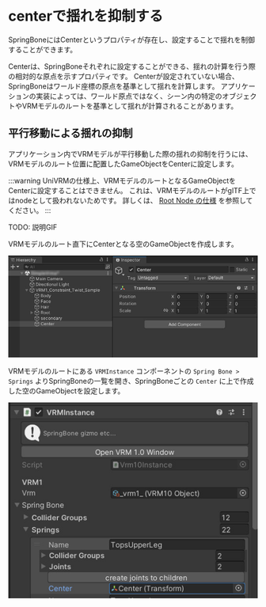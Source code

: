 # centerで揺れを抑制する

SpringBoneにはCenterというプロパティが存在し、設定することで揺れを制御することができます。

Centerは、SpringBoneそれぞれに設定することができる、揺れの計算を行う際の相対的な原点を示すプロパティです。
Centerが設定されていない場合、SpringBoneはワールド座標の原点を基準として揺れを計算します。
アプリケーションの実装によっては、ワールド原点ではなく、シーン内の特定のオブジェクトやVRMモデルのルートを基準として揺れが計算されることがあります。

## 平行移動による揺れの抑制

アプリケーション内でVRMモデルが平行移動した際の揺れの抑制を行うには、VRMモデルのルート位置に配置したGameObjectをCenterに設定します。

:::warning
UniVRMの仕様上、VRMモデルのルートとなるGameObjectをCenterに設定することはできません。
これは、VRMモデルのルートがglTF上ではnodeとして扱われないためです。
詳しくは、 [Root Node の仕様](/gltf/root_node) を参照してください。
:::

TODO: 説明GIF

VRMモデルのルート直下にCenterとなる空のGameObjectを作成します。

![モデルのルート直下にCenterとなる空のGameObjectを作成](./center_root_empty.jpg)

VRMモデルのルートにある `VRMInstance` コンポーネントの `Spring Bone > Springs` よりSpringBoneの一覧を開き、SpringBoneごとの `Center` に上で作成した空のGameObjectを設定します。

![SpringBoneごとのCenterに空のGameObjectを設定](./center_root_specify.jpg)
